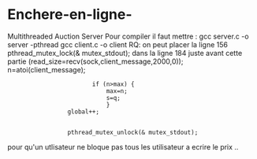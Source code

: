 # Enchere-en-ligne-
Multithreaded Auction Server
Pour compiler il faut mettre : 
gcc server.c -o server -pthread 
gcc client.c -o client 
RQ: on peut placer la ligne 156  				   pthread_mutex_lock(& mutex_stdout); dans la ligne 184 juste avant cette partie 
(read_size=recv(sock,client_message,2000,0)); 
				   		 n=atoi(client_message); 
				   		
							if (n>max) {
								max=n;
								s=q;
								}
				   	 global++;
				   	 
				   	 
				   	 pthread_mutex_unlock(& mutex_stdout);

pour qu'un utlisateur ne bloque pas tous les utilisateur a ecrire le prix ..

